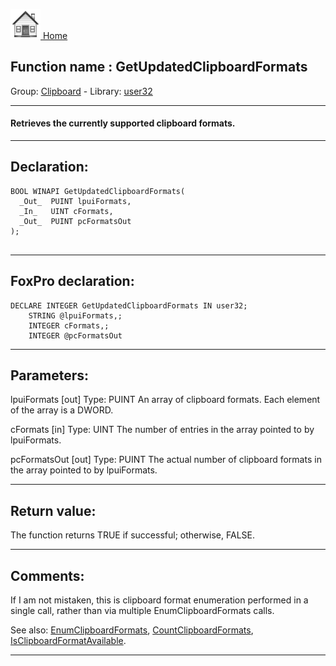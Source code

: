 [<img src="../../images/home.png"> Home ](https://github.com/VFPX/Win32API)  

## Function name : GetUpdatedClipboardFormats
Group: [Clipboard](../../functions_group.md#Clipboard)  -  Library: [user32](../../Libraries.md#user32)  
***  


#### Retrieves the currently supported clipboard formats.
***  


## Declaration:
```foxpro  
BOOL WINAPI GetUpdatedClipboardFormats(
  _Out_  PUINT lpuiFormats,
  _In_   UINT cFormats,
  _Out_  PUINT pcFormatsOut
);
  
```  
***  


## FoxPro declaration:
```foxpro  
DECLARE INTEGER GetUpdatedClipboardFormats IN user32;
	STRING @lpuiFormats,;
	INTEGER cFormats,;
	INTEGER @pcFormatsOut  
```  
***  


## Parameters:
lpuiFormats [out]
Type: PUINT
An array of clipboard formats. Each element of the array is a DWORD.

cFormats [in]
Type: UINT
The number of entries in the array pointed to by lpuiFormats.

pcFormatsOut [out]
Type: PUINT
The actual number of clipboard formats in the array pointed to by lpuiFormats.  
***  


## Return value:
The function returns TRUE if successful; otherwise, FALSE.  
***  


## Comments:
If I am not mistaken, this is clipboard format enumeration performed in a single call, rather than via multiple EnumClipboardFormats calls.  
  
See also: [EnumClipboardFormats](../user32/EnumClipboardFormats.md), [CountClipboardFormats](../user32/CountClipboardFormats.md), [IsClipboardFormatAvailable](../user32/IsClipboardFormatAvailable.md).  
  
***  

